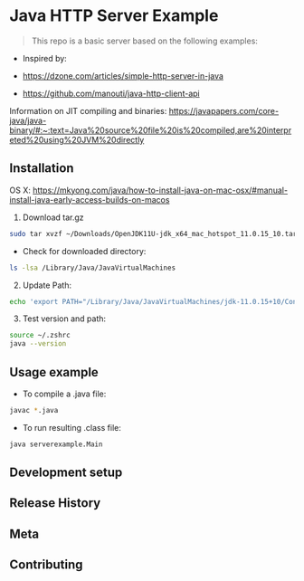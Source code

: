 # Java HTTP Server Example

> This repo is a basic server based on the following examples:

- Inspired by:
* https://dzone.com/articles/simple-http-server-in-java

* https://github.com/manouti/java-http-client-api

Information on JIT compiling and binaries:
https://javapapers.com/core-java/java-binary/#:~:text=Java%20source%20file%20is%20compiled,are%20interpreted%20using%20JVM%20directly

## Installation

OS X:
https://mkyong.com/java/how-to-install-java-on-mac-osx/#manual-install-java-early-access-builds-on-macos

1. Download tar.gz

```sh
sudo tar xvzf ~/Downloads/OpenJDK11U-jdk_x64_mac_hotspot_11.0.15_10.tar.gz -C /Library/Java/JavaVirtualMachines
```

- Check for downloaded directory:
```sh
ls -lsa /Library/Java/JavaVirtualMachines

```

2. Update Path:
```sh
echo 'export PATH="/Library/Java/JavaVirtualMachines/jdk-11.0.15+10/Contents/Home/bin:$PATH"' >> ~/.zshrc

```
3. Test version and path:
```sh
source ~/.zshrc
java --version
```

## Usage example

- To compile a .java file:
```sh
javac *.java
```
- To run resulting .class file:

```sh
java serverexample.Main
```

## Development setup

## Release History

## Meta

## Contributing